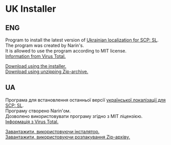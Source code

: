 # UK Installer
## ENG
Program to install the latest version of [Ukrainian localization for SCP: SL](https://github.com/YT-Narin/Ukraine-language-for-SCP-SL).                                                          
The program was created by Narin's.                                                          
It is allowed to use the program according to MIT license.                                                          
[Information from Virus Total.](https://www.virustotal.com/gui/file/24b2d340c417f910d9ac910d20b9d58d8600945d62ec41d4ace4899667ab7704?nocache=1)
                                                          
[Download using the installer.](https://github.com/YT-Narin/UKInstaller/releases/download/v1.0.1/UK.Downloader.Setup.exe)                                                          
[Download using unzipping Zip-archive.](https://github.com/YT-Narin/UKInstaller/releases/download/v1.0.1/UK.Downloader.zip)                                                          
## UA
Програма для встановлення останньої версії [української локалізації для SCP: SL](https://github.com/YT-Narin/Ukraine-language-for-SCP-SL).                                                          
Програму створено Narin'ом.                                                          
Дозволено використовувати програму згідно з MIT ліцензією.                                                          
[Інформація з Virus Total.](https://www.virustotal.com/gui/file/24b2d340c417f910d9ac910d20b9d58d8600945d62ec41d4ace4899667ab7704?nocache=1)
                                                          
[Завантажити, використовуючи інсталятор.](https://github.com/YT-Narin/UKInstaller/releases/download/v1.0.1/UK.Downloader.Setup.exe)                                                          
[Завантажити, використовуючи розпакування Zip-архіву.](https://github.com/YT-Narin/UKInstaller/releases/download/v1.0.1/UK.Downloader.zip)
